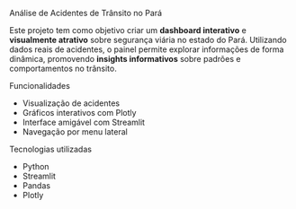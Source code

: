  Análise de Acidentes de Trânsito no Pará

Este projeto tem como objetivo criar um **dashboard interativo** e **visualmente atrativo** sobre segurança viária no estado do Pará. Utilizando dados reais de acidentes, o painel permite explorar informações de forma dinâmica, promovendo **insights informativos** sobre padrões e comportamentos no trânsito.

Funcionalidades

- Visualização de acidentes
- Gráficos interativos com Plotly
- Interface amigável com Streamlit
- Navegação por menu lateral

 Tecnologias utilizadas

- Python
- Streamlit
- Pandas
- Plotly


